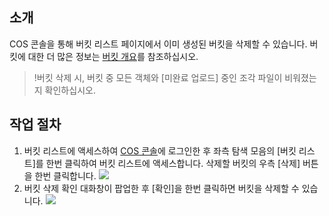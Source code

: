 ## 소개
COS 콘솔을 통해 버킷 리스트 페이지에서 이미 생성된 버킷을 삭제할 수 있습니다. 버킷에 대한 더 많은 정보는 [버킷 개요](https://cloud.tencent.com/document/product/436/13312)를 참조하십시오.

>!버킷 삭제 시, 버킷 중 모든 객체와 [미완료 업로드] 중인 조각 파일이 비워졌는지 확인하십시오.

## 작업 절차
1. 버킷 리스트에 액세스하여 [COS 콘솔](https://console.cloud.tencent.com/cos5)에 로그인한 후 좌측 탐색 모음의 [버킷 리스트]를 한번 클릭하여 버킷 리스트에 액세스합니다. 삭제할 버킷의 우측 [삭제] 버튼을 한번 클릭합니다.
![](https://main.qcloudimg.com/raw/b93fd4de9c42c5d8d2e48f69fc48b59d.png)
2. 버킷 삭제 확인 대화창이 팝업한 후 [확인]을 한번 클릭하면 버킷을 삭제할 수 있습니다.
![](https://main.qcloudimg.com/raw/121c0b37c6ded183b4383cca3aba5429.png)

